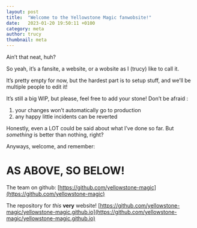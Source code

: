 ```yaml
---
layout: post
title:  "Welcome to the Yellowstone Magic fanwobsite!"
date:   2023-01-20 19:50:11 +0100
category: meta
author: trucy
thumbnail: meta
---
```

Ain’t that neat, huh?

So yeah, it’s a fansite, a website, or a wobsite as I (trucy) like to call it.

It’s pretty empty for now, but the hardest part is to setup stuff, and we’ll be
multiple people to edit it!

It’s still a big WIP, but please, feel free to add your stone! Don’t be afraid :
1. your changes won’t automatically go to production
2. any happy little incidents can be reverted

Honestly, even a LOT could be said about what I’ve done so far. But *something*
is better than nothing, right?

Anyways, welcome, and remember:

# AS ABOVE, SO BELOW! #

The team on github: [https://github.com/yellowstone-magic](https://github.com/yellowstone-magic)

The repository for *this* **very** website! [https://github.com/yellowstone-magic/yellowstone-magic.github.io](https://github.com/yellowstone-magic/yellowstone-magic.github.io)
